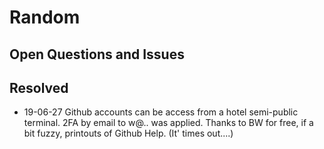 
# Random 

## Open Questions and Issues

## Resolved

+ 19-06-27  Github accounts can be access from a hotel semi-public terminal.  2FA by email to w@.. was applied.  Thanks to BW for free, if a bit fuzzy, printouts of Github Help.  (It' times out....)
